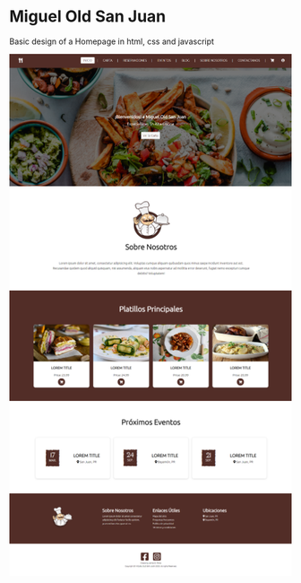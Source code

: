 # Miguel Old San Juan

Basic design of a Homepage in html, css and javascript

![](img/project-1.PNG)
![](img/project-2.PNG)
![](img/project-3.PNG)
![](img/project-4.PNG)
![](img/project-5.PNG)

